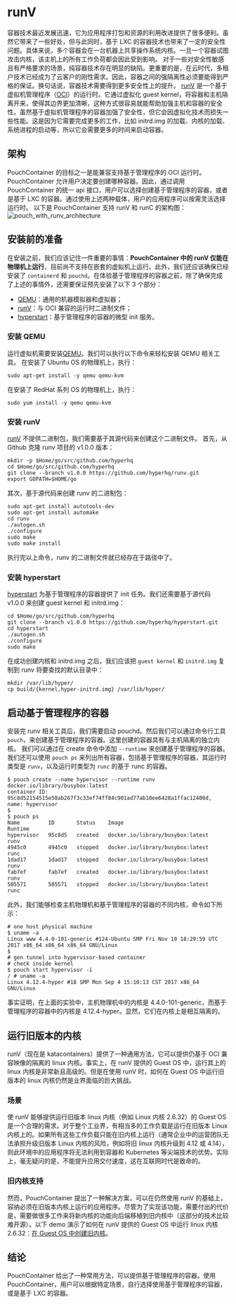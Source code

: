 # runV

容器技术最近发展迅速，它为应用程序打包和资源的利用改进提供了很多便利。虽然它带来了一些好处，但与此同时，基于 LXC 的容器技术也带来了一定的安全性问题。具体来说，多个容器会在一台机器上共享操作系统内核。一旦一个容器试图攻击内核，该主机上的所有工作负荷都会因此受到影响。
对于一些对安全性敏感且有严格要求的场景，纯容器技术存在明显的缺陷。更重要的是，在云时代，多租户技术已经成为了云客户的刚性需求。因此，容器之间的强隔离性必须要能得到严格的保证。换句话说，容器技术需要得到更多安全性上的提升。
 [runV](https://github.com/hyperhq/runv) 是一个基于虚拟机管理程序（[OCI](https://github.com/opencontainers/runtime-spec)）的运行时。它通过虚拟化 guest kernel，将容器和主机隔离开来，使得其边界更加清晰，这种方式很容易就能帮助加强主机和容器的安全性。虽然基于虚拟机管理程序的容器加强了安全性，但它会因虚拟化技术而损失一些性能。这是因为它需要完成更多的工作，比如 initrd.img 的加载、内核的加载、系统进程的启动等，所以它会需要更多的时间来启动容器。
 ## 架构
PouchContainer 的目标之一是能兼容支持基于管理程序的 OCI 运行时。PouchContainer 允许用户决定要创建哪种容器。因此，通过调用 PouchContainer 的统一 api 接口，用户可以选择创建基于管理程序的容器，或者是基于 LXC 的容器。通过使用上述两种载体，用户的应用程序可以按需灵活选择运行时。
以下是 PouchContainer 支持 runV 和 runC 的架构图：    
![pouch_with_runv_architecture](https://img.alicdn.com/tfs/TB1tjg7qLImBKNjSZFlXXc43FXa-1400-1053.png)
 ## 安装前的准备
在安装之前，我们应该记住一件重要的事情：**PouchContainer 中的 runV 仅能在物理机上运行**，目前尚不支持在嵌套的虚拟机上运行。此外，我们还应该确保已经安装了 `containerd` 和 `pouchd`。在体验基于管理程序的容器之前，除了确保完成了上述的事情外，还需要保证预先安装了以下 3 个部分：
* [QEMU](https://www.qemu.org)：通用的机器模拟器和虚拟器；
* [runV](https://github.com/hyperhq/runv)：与 OCI 兼容的运行时二进制文件；
* [hyperstart](https://github.com/hyperhq/hyperstart)：基于管理程序的容器的微型 init 服务。
 ### 安装 QEMU
运行虚拟机需要安装[QEMU](https://www.qemu.org)。我们可以执行以下命令来轻松安装 QEMU 相关工具。
 在安装了 Ubuntu OS 的物理机上，执行：
 ```
sudo apt-get install -y qemu qemu-kvm
```
 在安装了 RedHat 系列 OS 的物理机上，执行：
 ```
sudo yum install -y qemu qemu-kvm
```
 ### 安装 runV
[runV](https://github.com/hyperhq/runv) 不提供二进制包，我们需要基于其源代码来创建这个二进制文件。
 首先，从 Github 克隆 runv 项目的 v1.0.0 版本：
 ```
mkdir -p $Home/go/src/github.com/hyperhq
cd $Home/go/src/github.com/hyperhq
git clone --branch v1.0.0 https://github.com/hyperhq/runv.git
export GOPATH=$HOME/go
``` 
 其次，基于源代码来创建 runv 的二进制包：
 ```
sudo apt-get install autotools-dev
sudo apt-get install automake
cd runv
./autogen.sh
./configure
sudo make
sudo make install
```
 执行完以上命令，runv 的二进制文件就已经存在于路径中了。
 ### 安装 hyperstart
[hyperstart](https://github.com/hyperhq/hyperstart) 为基于管理程序的容器提供了 init 任务。我们还需要基于源代码 v1.0.0 来创建 guest kernel 和 initrd.img：
 ```
cd $Home/go/src/github.com/hyperhq
git clone --branch v1.0.0 https://github.com/hyperhq/hyperstart.git
cd hyperstart
./autogen.sh
./configure
sudo make
```
 在成功创建内核和 initrd.img 之后，我们应该把 `guest kernel` 和 `initrd.img` 复制到 runv 将要查找的默认目录中：
 ```
mkdir /var/lib/hyper/
cp build/{kernel,hyper-initrd.img} /var/lib/hyper/
```
 ## 启动基于管理程序的容器
安装完 runv 相关工具后，我们需要启动 pouchd。然后我们可以通过命令行工具 `pouch`，来创建基于管理程序的容器。这里创建的容器具有与主机隔离的独立内核。
 我们可以通过在 create 命令中添加 `--runtime` 来创建基于管理程序的容器。我们还可以使用 `pouch ps` 来列出所有容器，包括基于管理程序的容器，其运行时类型是 `runv`，以及运行时类型为 `runc` 的基于 runc 的容器。
 ```shell
$ pouch create --name hypervisor --runtime runv docker.io/library/busybox:latest
container ID: 95c8d52154515e58ab267f3c33ef74ff84c901ad77ab18ee6428a1ffac12400d, name: hypervisor
$
$ pouch ps
Name         ID       Status    Image                              Runtime
hypervisor   95c8d5   created   docker.io/library/busybox:latest   runv
4945c0       4945c0   stopped   docker.io/library/busybox:latest   runc
1dad17       1dad17   stopped   docker.io/library/busybox:latest   runv
fab7ef       fab7ef   created   docker.io/library/busybox:latest   runv
505571       505571   stopped   docker.io/library/busybox:latest   runc
```
 此外，我们能够检查主机物理机和基于管理程序的容器的不同内核，命令如下所示：
 ```shell
# one host physical machine
$ uname -a
Linux www 4.4.0-101-generic #124-Ubuntu SMP Fri Nov 10 18:29:59 UTC 2017 x86_64 x86_64 x86_64 GNU/Linux
$
# gen tunnel into hypervisor-based container
# check inside kernel
$ pouch start hypervisor -i
/ # uname -a
Linux 4.12.4-hyper #18 SMP Mon Sep 4 15:10:13 CST 2017 x86_64 GNU/Linux
```
 事实证明，在上面的实验中，主机物理机中的内核是 4.4.0-101-generic，而基于管理程序的容器中的内核是 4.12.4-hyper。显然，它们在内核上是相互隔离的。
 ## 运行旧版本的内核
runV（现在是 katacontainers）提供了一种通用方法，它可以提供仍基于 OCI 兼容映像的隔离的 linux 内核。事实上，在 runV 提供的 Guest OS 中，运行其上的 linux 内核是非常新且高级的。但是在使用 runV 时，如何在 Guest OS 中运行旧版本的 linux 内核仍然是业界面临的巨大挑战。
 ### 场景
使 runV 能够提供运行旧版本 linux 内核（例如 Linux 内核 2.6.32）的 Guest OS 是一个合理的需求。对于整个工业界，有相当多的工作负载是运行在旧版本 Linux 内核上的。如果所有这些工作负载只能在旧内核上运行（通常企业中的运营团队无法承担升级旧版本 Linux 内核的风险，例如将旧 linux 内核升级到 4.12 或 4.14），则此环境中的应用程序将无法利用到容器和 Kubernetes 等尖端技术的优势。实际上，毫无疑问的是，不能提升应用交付速度，这在互联网时代是致命的。
 ### 旧内核支持
然而，PouchContainer 提出了一种解决方案，可以在仍然使用 runV 的基础上，容纳必须在旧版本内核上运行的应用程序。尽管为了实现该功能，需要付出的代价是，需要做很多工作来将新内核的功能向后端移植到旧内核中（这部分的技术比较难开源）。以下 demo 演示了如何在 runV 提供的 Guest OS 中运行 linux 内核 2.6.32：[在 Guest OS 中创建旧内核](https://www.youtube.com/watch?v=1w5Ams2k-40)。
 ## 结论
PouchContainer 给出了一种常用方法，可以提供基于管理程序的容器。使用 PouchContainer，用户可以根据特定场景，自行选择使用基于管理程序的容器，或是基于 LXC 的容器。